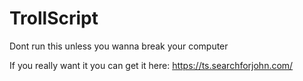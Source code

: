 # TrollScript
Dont run this unless you wanna break your computer

If you really want it you can get it here: https://ts.searchforjohn.com/
